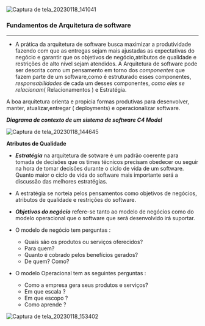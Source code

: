 ![Captura de tela_20230118_141041](https://i.imgur.com/VwguLC2.png)

### Fundamentos de Arquitetura de software 
-------

- A prática da arquitetura de software busca maximizar a produtividade fazendo com que as entregas sejam mais ajustadas as expectativas do negócio e garantir que os objetivos de negócio,atributos de qualidade e restrições de alto nível sejam atendidos.
   A Arquitetura de software pode ser descrita como um pensamento em torno dos _componentes_ que fazem parte de um software,como é estruturado esses componentes, _responsabilidades_ de cada um desses componentes,  _como eles se relacionam_( Relacionamentos ) e Estratégia.
 
 A boa arquitetura orienta e propicia formas produtivas para desenvolver, manter, atualizar,entregar ( deployments) e operacionalizar software.
 
 **_Diagrama de contexto de um sistema de software C4 Model_**

 ![Captura de tela_20230118_144645](https://i.imgur.com/OeS7nRS.png)


**Atributos de Qualidade**

- **_Estratégia_** na arquitetura de sotware é um padrão coerente para tomada de decisões que os times técnicos precisam obedecer ou seguir na hora de tomar decisões durante o ciclo de vida de um software. Quanto maior o ciclo de vida do software mais importante será a discussão das melhores estratégias.

- A estratégia se norteia pelos pensamentos como objetivos de negócios, atributos de qualidade e restrições do software.

- **_Objetivos do negócio_** refere-se tanto ao modelo de negócios como do modelo operacional que o software que  será desenvolvido irá suportar.
- O modelo de negócio tem perguntas :
    - Quais são os produtos ou serviços oferecidos?
    - Para quem?
    - Quanto é cobrado pelos benefícios gerados?
    - De quem? Como?
- O modelo Operacional tem as seguintes perguntas : 
    - Como a empresa gera seus produtos e serviços?
    -  Em que escala ?
    -  Em que escopo ?
    -  Como aprende ? 


 ![Captura de tela_20230118_153402](https://i.imgur.com/kGguaQm.png)     